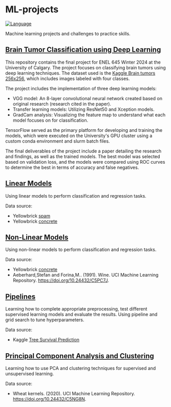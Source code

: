 # ML-projects

[![Language](https://img.shields.io/badge/language-Python-blue.svg)](https://www.python.org/)

Machine learning projects and challenges to practice skills.

## [Brain Tumor Classification using Deep Learning](https://github.com/jennbushey/ML-projects/tree/main/Tumor%20Classification)

This repository contains the final project for ENEL 645 Winter 2024 at the University of Calgary. The project focuses on classifying brain tumors using deep learning techniques. The dataset used is the [Kaggle Brain tumors 256x256](https://www.kaggle.com/datasets/thomasdubail/brain-tumors-256x256), which includes images labeled with four classes.

The project includes the implementation of three deep learning models:

-   VGG model: An 8-layer convolutional neural network created based on original research (research cited in the paper).
-   Transfer learning models: Utilizing ResNet50 and Xception models.
-   GradCam analysis: Visualizing the feature map to understand what each model focuses on for classification.

TensorFlow served as the primary platform for developing and training the models, which were executed on the University's GPU cluster using a custom conda environment and slurm batch files.

The final deliverables of the project include a paper detailing the research and findings, as well as the trained models. The best model was selected based on validation loss, and the models were compared using ROC curves to determine the best in terms of accuracy and false negatives.

## [Linear Models](https://github.com/jennbushey/ML-projects/blob/main/Linear%20Models.ipynb)

Using linear models to perform classification and regression tasks.

Data source:

-   Yellowbrick [spam](https://www.scikit-yb.org/en/latest/api/datasets/spam.html)
-   Yellowbrick [concrete](https://www.scikit-yb.org/en/latest/api/datasets/concrete.html)

## [Non-Linear Models](https://github.com/jennbushey/ML-projects/blob/main/Non-Linear%20Models.ipynb)

Using non-linear models to perform classification and regression tasks.

Data source:

-   Yellowbrick [concrete](https://www.scikit-yb.org/en/latest/api/datasets/concrete.html)
-   Aeberhard,Stefan and Forina,M.. (1991). Wine. UCI Machine Learning Repository. https://doi.org/10.24432/C5PC7J.

## [Pipelines](https://github.com/jennbushey/ML-projects/blob/main/Pipelines.ipynb)

Learning how to complete appropriate preprocessing, test different supervised learning models and evaluate the results. Using pipeline and grid search to tune hyperparameters.

Data source:

-   Kaggle [Tree Survival Prediction](https://www.kaggle.com/datasets/yekenot/tree-survival-prediction)

## [Principal Component Analysis and Clustering](https://github.com/jennbushey/ML-projects/blob/main/PCA%20and%20Clustering.ipynb)

Learning how to use PCA and clustering techniques for supervised and unsupervised learning.

Data source:

-   Wheat kernels. (2020). UCI Machine Learning Repository. https://doi.org/10.24432/C5NG8N.
